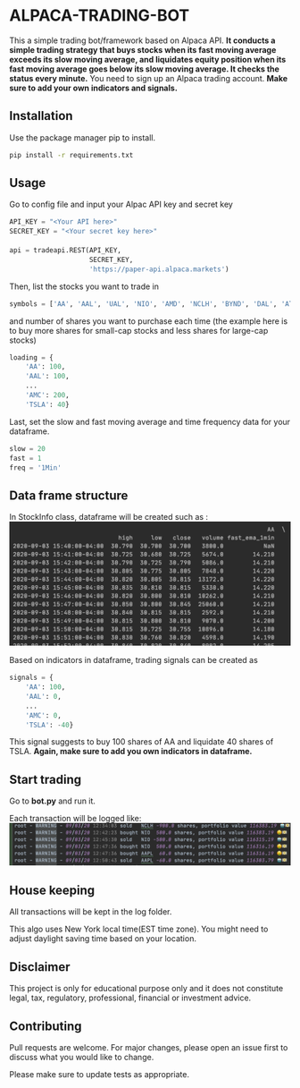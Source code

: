# ALPACA-TRADING-BOT
This a simple trading bot/framework based on Alpaca API. **It conducts a simple trading strategy that buys stocks when its fast moving average exceeds its slow moving average, and liquidates equity position when its fast moving average goes below its slow moving average. It checks the status every minute.** You need to sign up an Alpaca trading account. **Make sure to add your own indicators and signals.**

## Installation
Use the package manager pip to install.
```bash
pip install -r requirements.txt
```

## Usage
Go to config file and input your Alpac API key and secret key
```python
API_KEY = "<Your API here>"
SECRET_KEY = "<Your secret key here>"

api = tradeapi.REST(API_KEY,
                    SECRET_KEY,
                    'https://paper-api.alpaca.markets')
```
Then, list the stocks you want to trade in 
```python
symbols = ['AA', 'AAL', 'UAL', 'NIO', 'AMD', 'NCLH', 'BYND', 'DAL', 'ATVI', 'WORK', 'VIRT', 'AAPL', 'AMC', 'TSLA']
```
and number of shares you want to purchase each time (the example here is to buy more shares for small-cap stocks and less shares for large-cap stocks)
```python
loading = {
    'AA': 100,
    'AAL': 100,
    ... 
    'AMC': 200,
    'TSLA': 40}
```
Last, set the slow and fast moving average and time frequency data for your dataframe.
```python
slow = 20
fast = 1
freq = '1Min'
```

## Data frame structure
In StockInfo class, dataframe will be created such as :
![](images/dataframe.png)

Based on indicators in dataframe, trading signals can be created as  
```python
signals = {
    'AA': 100,
    'AAL': 0,
    ... 
    'AMC': 0,
    'TSLA': -40}
```
This signal suggests to buy 100 shares of AA and liquidate 40 shares of TSLA.
**Again, make sure to add you own indicators in dataframe.**

## Start trading

Go to **bot.py** and run it. 

Each transaction will be logged like:
![](images/log.png)

## House keeping
All transactions will be kept in the log folder.

This algo uses New York local time(EST time zone). You might need to adjust daylight saving time based on your location.

## Disclaimer
This project is only for educational purpose only and it does not constitute legal, tax, regulatory, professional, financial or investment advice. 

## Contributing
Pull requests are welcome. For major changes, please open an issue first to discuss what you would like to change.

Please make sure to update tests as appropriate.
